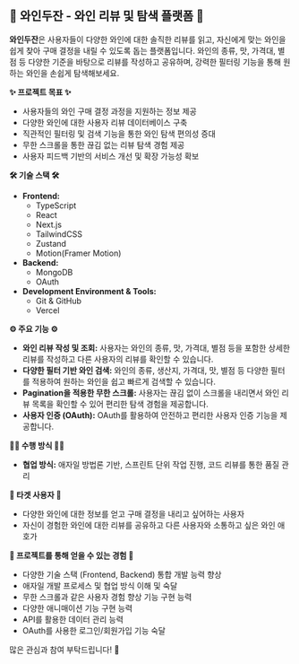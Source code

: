 ## 🍷 와인두잔 - 와인 리뷰 및 탐색 플랫폼 🍷

**와인두잔**은 사용자들이 다양한 와인에 대한 솔직한 리뷰를 읽고, 자신에게 맞는 와인을 쉽게 찾아 구매 결정을 내릴 수 있도록 돕는 플랫폼입니다. 와인의 종류, 맛, 가격대, 별점 등 다양한 기준을 바탕으로 리뷰를 작성하고 공유하며, 강력한 필터링 기능을 통해 원하는 와인을 손쉽게 탐색해보세요.

**✨ 프로젝트 목표 ✨**

- 사용자들의 와인 구매 결정 과정을 지원하는 정보 제공
- 다양한 와인에 대한 사용자 리뷰 데이터베이스 구축
- 직관적인 필터링 및 검색 기능을 통한 와인 탐색 편의성 증대
- 무한 스크롤을 통한 끊김 없는 리뷰 탐색 경험 제공
- 사용자 피드백 기반의 서비스 개선 및 확장 가능성 확보

**🛠️ 기술 스택 🛠️**

- **Frontend:**
  - TypeScript
  - React
  - Next.js
  - TailwindCSS
  - Zustand
  - Motion(Framer Motion)
- **Backend:**
  - MongoDB
  - OAuth
- **Development Environment & Tools:**
  - Git & GitHub
  - Vercel

**⚙️ 주요 기능 ⚙️**

- **와인 리뷰 작성 및 조회:** 사용자는 와인의 종류, 맛, 가격대, 별점 등을 포함한 상세한 리뷰를 작성하고 다른 사용자의 리뷰를 확인할 수 있습니다.
- **다양한 필터 기반 와인 검색:** 와인의 종류, 생산지, 가격대, 맛, 별점 등 다양한 필터를 적용하여 원하는 와인을 쉽고 빠르게 검색할 수 있습니다.
- **Pagination을 적용한 무한 스크롤:** 사용자는 끊김 없이 스크롤을 내리면서 와인 리뷰 목록을 확인할 수 있어 편리한 탐색 경험을 제공합니다.
- **사용자 인증 (OAuth):** OAuth를 활용하여 안전하고 편리한 사용자 인증 기능을 제공합니다.

**🧑‍💻 수행 방식 🧑‍💻**

- **협업 방식:** 애자일 방법론 기반, 스프린트 단위 작업 진행, 코드 리뷰를 통한 품질 관리

**🎯 타겟 사용자 🎯**

- 다양한 와인에 대한 정보를 얻고 구매 결정을 내리고 싶어하는 사용자
- 자신이 경험한 와인에 대한 리뷰를 공유하고 다른 사용자와 소통하고 싶은 와인 애호가

**🚀 프로젝트를 통해 얻을 수 있는 경험 🚀**

- 다양한 기술 스택 (Frontend, Backend) 통합 개발 능력 향상
- 애자일 개발 프로세스 및 협업 방식 이해 및 숙달
- 무한 스크롤과 같은 사용자 경험 향상 기능 구현 능력
- 다양한 애니매이션 기능 구현 능력
- API를 활용한 데이터 관리 능력
- OAuth를 사용한 로그인/회원가입 기능 숙달

많은 관심과 참여 부탁드립니다! 🍷
